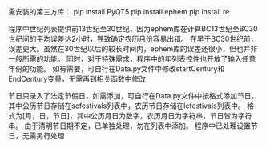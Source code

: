 需安装的第三方库：
pip install PyQT5
pip install ephem
pip install re

程序中世纪列表提供前13世纪至30世纪，因为ephem库在计算BC13世纪至BC30世纪间的平均误差达2小时，导致确定农历月份容易出错。
在早于BC30世纪前，误差更大。虽然在30世纪以后的较长时间内，ephem库的误差还很小，但也并非一般所需的功能。
同时，对于特殊需求，程序中的年列表控件也开放了输入任意年份的功能。
如有需要，可自行在Data.py文件中修改startCentury和EndCentury变量，无需再到相关函数中修改

节日只录入了法定节假日，如需添加，可自行在Data.py文件中按格式添加节日。
其中公历节日存储在scfestivals列表中，农历节日存储在lcfestivals列表中。
格式为[月，日，节日]，其中公历月日为数字，农历月日为字符串，节日皆为字符串。
由于清明节日期不定，已单独处理，勿在列表中添加。
程序中已处理设置节日，无需另行处理


